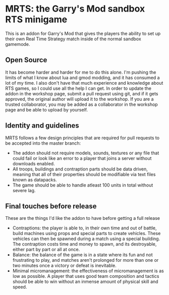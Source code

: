 # MRTS: the Garry's Mod sandbox RTS minigame

This is an addon for Garry's Mod that gives the players the ability to set up their own Real Time Strategy match inside of the normal sandbox gamemode.

## Open Source

It has become harder and harder for me to do this alone. I'm pushing the limits of what I know about lua and gmod modding, and it has consumed a lot of my time. I also don't have that much experience and knowledge about RTS games, so I could use all the help I can get.
In order to update the addon in the workshop page, submit a pull request using git, and if it gets approved, the original author will upload it to the workshop.
If you are a trusted collaborator, you may be added as a collaborator in the workshop page and be able to upload by yourself.

## Identity and guidelines

MRTS follows a few design principles that are required for pull requests to be accepted into the master branch:
- The addon should not require models, sounds, textures or any file that could fail or look like an error to a player that joins a server without downloads enabled.
- All troops, buildings and contraption parts should be data driven, meaning that all of their properties should be modifiable via text files known as datapacks.
- The game should be able to handle atleast 100 units in total without severe lag.

## Final touches before release

These are the things I'd like the addon to have before getting a full release
- Contraptions: the player is able to, in their own time and out of battle, build machines using props and special parts to create vehicles. These vehicles can then be spawned during a match using a special building. The contraption costs time and money to spawn, and its destroyable, either part by part or all at once.
- Balance: the balance of the game is in a state where its fun and not frustrating to play, and matches aren't prolonged for more than one or two minutes once a victory or defeat is inevitable.
- Minimal micromanagement: the effectiveness of micromanagement is as low as possible. A player that uses good team composition and tactics should be able to win without an inmense amount of physical skill and speed.